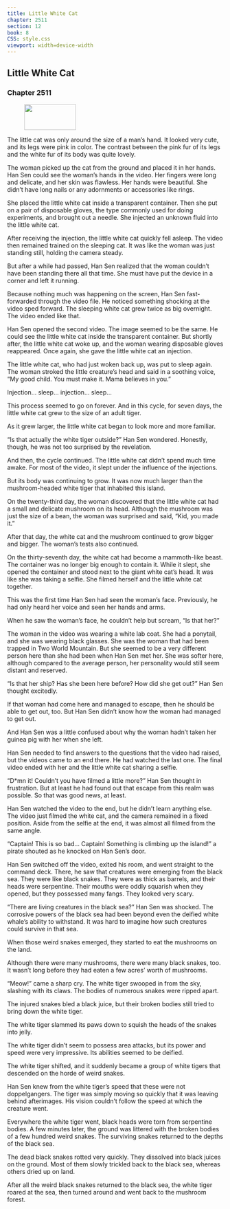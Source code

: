 ```yaml
---
title: Little White Cat
chapter: 2511
section: 12
book: 8
CSS: style.css
viewport: width=device-width
---
```


## Little White Cat

### Chapter 2511

<figure>
	<img src="../Images/gem.gif" alt="" id="gem" width="120" height="60" />
</figure>

The little cat was only around the size of a man’s hand. It looked very cute, and its legs were pink in color. The contrast between the pink fur of its legs and the white fur of its body was quite lovely.

The woman picked up the cat from the ground and placed it in her hands. Han Sen could see the woman’s hands in the video. Her fingers were long and delicate, and her skin was flawless. Her hands were beautiful. She didn’t have long nails or any adornments or accessories like rings.

She placed the little white cat inside a transparent container. Then she put on a pair of disposable gloves, the type commonly used for doing experiments, and brought out a needle. She injected an unknown fluid into the little white cat.

After receiving the injection, the little white cat quickly fell asleep. The video then remained trained on the sleeping cat. It was like the woman was just standing still, holding the camera steady.

But after a while had passed, Han Sen realized that the woman couldn’t have been standing there all that time. She must have put the device in a corner and left it running.

Because nothing much was happening on the screen, Han Sen fast-forwarded through the video file. He noticed something shocking at the video sped forward. The sleeping white cat grew twice as big overnight. The video ended like that.

Han Sen opened the second video. The image seemed to be the same. He could see the little white cat inside the transparent container. But shortly after, the little white cat woke up, and the woman wearing disposable gloves reappeared. Once again, she gave the little white cat an injection.

The little white cat, who had just woken back up, was put to sleep again. The woman stroked the little creature’s head and said in a soothing voice, “My good child. You must make it. Mama believes in you.”

Injection… sleep… injection… sleep…

This process seemed to go on forever. And in this cycle, for seven days, the little white cat grew to the size of an adult tiger.

As it grew larger, the little white cat began to look more and more familiar.

“Is that actually the white tiger outside?” Han Sen wondered. Honestly, though, he was not too surprised by the revelation.

And then, the cycle continued. The little white cat didn’t spend much time awake. For most of the video, it slept under the influence of the injections.

But its body was continuing to grow. It was now much larger than the mushroom-headed white tiger that inhabited this island.

On the twenty-third day, the woman discovered that the little white cat had a small and delicate mushroom on its head. Although the mushroom was just the size of a bean, the woman was surprised and said, “Kid, you made it.”

After that day, the white cat and the mushroom continued to grow bigger and bigger. The woman’s tests also continued.

On the thirty-seventh day, the white cat had become a mammoth-like beast. The container was no longer big enough to contain it. While it slept, she opened the container and stood next to the giant white cat’s head. It was like she was taking a selfie. She filmed herself and the little white cat together.

This was the first time Han Sen had seen the woman’s face. Previously, he had only heard her voice and seen her hands and arms.

When he saw the woman’s face, he couldn’t help but scream, “Is that her?”

The woman in the video was wearing a white lab coat. She had a ponytail, and she was wearing black glasses. She was the woman that had been trapped in Two World Mountain. But she seemed to be a very different person here than she had been when Han Sen met her. She was softer here, although compared to the average person, her personality would still seem distant and reserved.

“Is that her ship? Has she been here before? How did she get out?” Han Sen thought excitedly.

If that woman had come here and managed to escape, then he should be able to get out, too. But Han Sen didn’t know how the woman had managed to get out.

And Han Sen was a little confused about why the woman hadn’t taken her guinea pig with her when she left.

Han Sen needed to find answers to the questions that the video had raised, but the videos came to an end there. He had watched the last one. The final video ended with her and the little white cat sharing a selfie.

“D*mn it! Couldn’t you have filmed a little more?” Han Sen thought in frustration. But at least he had found out that escape from this realm was possible. So that was good news, at least.

Han Sen watched the video to the end, but he didn’t learn anything else. The video just filmed the white cat, and the camera remained in a fixed position. Aside from the selfie at the end, it was almost all filmed from the same angle.

“Captain! This is so bad… Captain! Something is climbing up the island!” a pirate shouted as he knocked on Han Sen’s door.

Han Sen switched off the video, exited his room, and went straight to the command deck. There, he saw that creatures were emerging from the black sea. They were like black snakes. They were as thick as barrels, and their heads were serpentine. Their mouths were oddly squarish when they opened, but they possessed many fangs. They looked very scary.

“There are living creatures in the black sea?” Han Sen was shocked. The corrosive powers of the black sea had been beyond even the deified white whale’s ability to withstand. It was hard to imagine how such creatures could survive in that sea.

When those weird snakes emerged, they started to eat the mushrooms on the land.

Although there were many mushrooms, there were many black snakes, too. It wasn’t long before they had eaten a few acres’ worth of mushrooms.

“Meow!” came a sharp cry. The white tiger swooped in from the sky, slashing with its claws. The bodies of numerous snakes were ripped apart.

The injured snakes bled a black juice, but their broken bodies still tried to bring down the white tiger.

The white tiger slammed its paws down to squish the heads of the snakes into jelly.

The white tiger didn’t seem to possess area attacks, but its power and speed were very impressive. Its abilities seemed to be deified.

The white tiger shifted, and it suddenly became a group of white tigers that descended on the horde of weird snakes.

Han Sen knew from the white tiger’s speed that these were not doppelgangers. The tiger was simply moving so quickly that it was leaving behind afterimages. His vision couldn’t follow the speed at which the creature went.

Everywhere the white tiger went, black heads were torn from serpentine bodies. A few minutes later, the ground was littered with the broken bodies of a few hundred weird snakes. The surviving snakes returned to the depths of the black sea.

The dead black snakes rotted very quickly. They dissolved into black juices on the ground. Most of them slowly trickled back to the black sea, whereas others dried up on land.

After all the weird black snakes returned to the black sea, the white tiger roared at the sea, then turned around and went back to the mushroom forest.